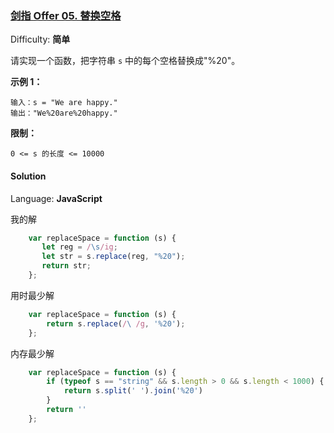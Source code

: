 ### [剑指 Offer 05\. 替换空格](https://leetcode-cn.com/problems/ti-huan-kong-ge-lcof/)

Difficulty: **简单**


请实现一个函数，把字符串 `s` 中的每个空格替换成"%20"。

**示例 1：**

```
输入：s = "We are happy."
输出："We%20are%20happy."
```

**限制：**

`0 <= s 的长度 <= 10000`


#### Solution

Language: **JavaScript**

我的解
```JavaScript
    var replaceSpace = function (s) {
       let reg = /\s/ig;
       let str = s.replace(reg, "%20");
       return str;
    };
```
用时最少解
```JavaScript
    var replaceSpace = function (s) {
        return s.replace(/\ /g, '%20');
    };
```
内存最少解
```JavaScript
    var replaceSpace = function (s) {
        if (typeof s == "string" && s.length > 0 && s.length < 1000) {
            return s.split(' ').join('%20')
        }
        return ''
    };
```

